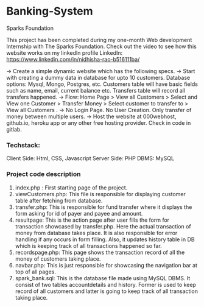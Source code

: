 # Banking-System
Sparks Foundation

This project has been completed during my one-month Web development Internship with The Sparks Foundation. Check out the video to see how this website works on my linkedIn profile
LinkedIn: https://www.linkedin.com/in/nidhisha-rao-b516111ba/


-> Create a simple dynamic website which has the following specs.
-> Start with creating a dummy data in database for upto 10 customers. Database options: Mysql, Mongo, Postgres, etc.
Customers table will have basic fields such as name, email, current balance etc. Transfers table will record all transfers happened.
-> Flow: Home Page > View all Customers > Select and View one Customer > Transfer Money > Select customer to transfer to > View all Customers .
-> No Login Page. No User Creation. Only transfer of money between multiple users.
-> Host the website at 000webhost, github.io, heroku app or any other free hosting provider. Check in code in gitlab.

### Techstack:

Client Side: Html, CSS, Javascript
Server Side: PHP
DBMS: MySQL

### Project code description

1. index.php : First starting page of the project.
2. viewCustomers.php: This file is responsible for displaying customer table after fetching from database.
3. transfer.php: This is responsible for fund transfer where it displays the form asking for id of payer and payee and amount.
4. resultpage: This is the action page after user fills the form for transaction showcased by transfer.php. Here the actual transaction of money from database takes place. It is also responsible for error handling if any occurs in form filling. Also, it updates history table in DB which is keeping track of all transactions happened so far.
5. recordspage.php: This page shows the transaction record of all the money of customers taking place.
6. navbar.php: This is just responsible for showcasing the navigation bar at top of all pages.
7. spark_bank.sql: This is the database file made using MySQL DBMS. It consist of two tables accountdetails and history. Former is used to keep record of all customers and latter is going to keep track of all transaction taking place.

